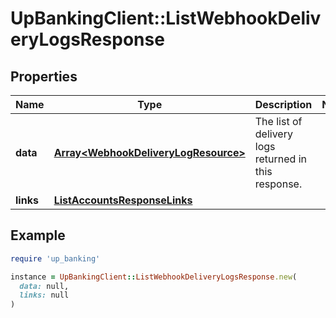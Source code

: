 # UpBankingClient::ListWebhookDeliveryLogsResponse

## Properties

| Name | Type | Description | Notes |
| ---- | ---- | ----------- | ----- |
| **data** | [**Array&lt;WebhookDeliveryLogResource&gt;**](WebhookDeliveryLogResource.md) | The list of delivery logs returned in this response.  |  |
| **links** | [**ListAccountsResponseLinks**](ListAccountsResponseLinks.md) |  |  |

## Example

```ruby
require 'up_banking'

instance = UpBankingClient::ListWebhookDeliveryLogsResponse.new(
  data: null,
  links: null
)
```

